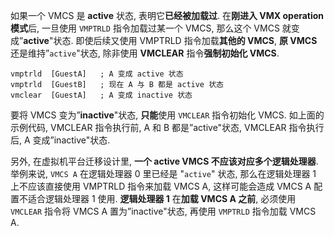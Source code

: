 
如果一个 VMCS 是 **active** 状态, 表明它**已经被加载过**. 在**刚进入 VMX operation 模式**后, 一旦使用 `VMPTRLD` 指令加载过某一个 VMCS, 那么这个 VMCS 就变成”**active**"状态. 即使后续又使用 VMPTRLD 指令加载**其他的 VMCS**, **原 VMCS** 还是维持”`active`"状态, 除非使用 **VMCLEAR** 指令**强制初始化 VMCS**. 

```
vmptrld  [GuestA]   ; A 变成 active 状态
vmptrld  [GuestB]   ; 现在 A 与 B 都是 active 状态
vmclear  [GuestA]   ; A 变成 inactive 状态
```

要将 VMCS 变为”**inactive**"状态, **只能**使用 `VMCLEAR` 指令初始化 VMCS. 如上面的示例代码, VMCLEAR 指令执行前, A 和 B 都是”active"状态, VMCLEAR 指令执行后, A 变成”inactive"状态. 

另外, 在虚拟机平台迁移设计里, **一个 active VMCS 不应该对应多个逻辑处理器**. 举例来说, `VMCS A` 在逻辑处理器 0 里已经是 "`active`" 状态, 那么在逻辑处理器 1 上不应该直接使用 VMPTRLD 指令来加载 VMCS A, 这样可能会造成 VMCS A 配置不适合逻辑处理器 1 使用. **逻辑处理器 1** 在**加载 VMCS A 之前**, 必须使用 `VMCLEAR` 指令将  VMCS A 置为”inactive"状态, 再使用 `VMPTRLD` 指令加载 VMCS A. 